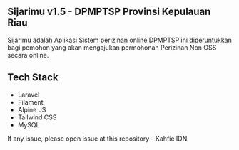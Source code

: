 ## Sijarimu v1.5 - DPMPTSP Provinsi Kepulauan Riau

Sijarimu adalah Aplikasi Sistem perizinan online DPMPTSP ini diperuntukkan bagi pemohon yang akan mengajukan permohonan Perizinan Non OSS secara online.

## Tech Stack
- Laravel
- Filament
- Alpine JS
- Tailwind CSS
- MySQL

If any issue, please open issue at this repository - Kahfie IDN